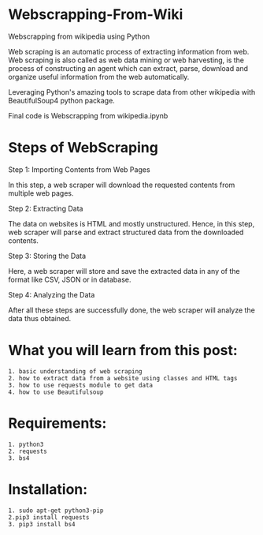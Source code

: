 # Webscrapping-From-Wiki

Webscrapping from wikipedia using Python

Web scraping is an automatic process of extracting information from web. Web scraping is also called as web data mining or web harvesting, is the process of constructing an agent which can extract, parse, download and organize useful information from the web automatically.

Leveraging Python's amazing tools to scrape data from other wikipedia with BeautifulSoup4 python package.

Final code is Webscrapping from wikipedia.ipynb 

# Steps of WebScraping

Step 1: Importing Contents from Web Pages

In this step, a web scraper will download the requested contents from multiple web pages.

Step 2: Extracting Data

The data on websites is HTML and mostly unstructured. Hence, in this step, web scraper will parse and extract structured data from the downloaded contents.

Step 3: Storing the Data

Here, a web scraper will store and save the extracted data in any of the format like CSV, JSON or in database.

Step 4: Analyzing the Data

After all these steps are successfully done, the web scraper will analyze the data thus obtained.

# What you will learn from this post:

    1. basic understanding of web scraping
    2. how to extract data from a website using classes and HTML tags
    3. how to use requests module to get data
    4. how to use Beautifulsoup

# Requirements:

    1. python3
    2. requests
    3. bs4

# Installation:

    1. sudo apt-get python3-pip
    2.pip3 install requests
    3. pip3 install bs4
